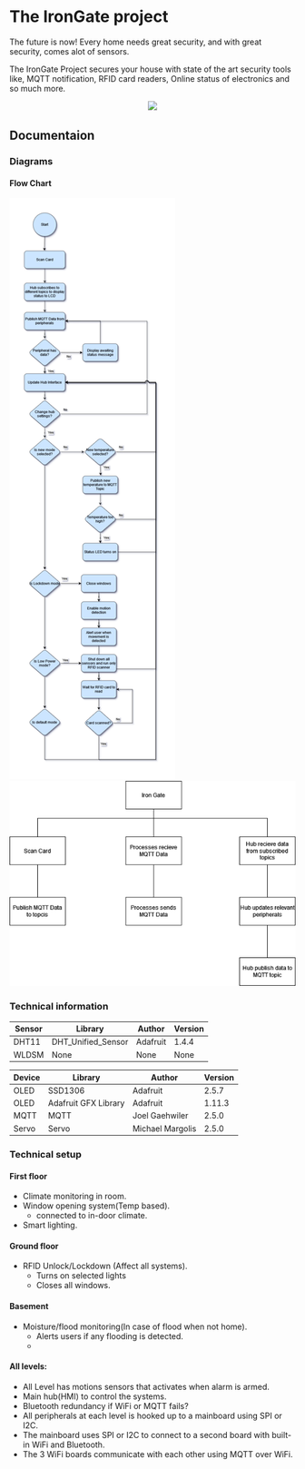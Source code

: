 # The IronGate project

The future is now! Every home needs great security, and with great security, comes alot of sensors.

The IronGate Project secures your house with state of the art security tools like, MQTT notification, RFID card readers, Online status of electronics and so much more.

 <center><img style="width: 60%;" src="https://blog.gemalto.com/wp-content/uploads/2018/10/IoT-Home-Security.jpg"/></center>

## Documentaion

### Diagrams
#### Flow Chart
 <img src="https://github.com/C4sper2012/IronGate/blob/master/Documentation/Flowchart.png"/>
 <img src="https://github.com/C4sper2012/IronGate/blob/master/Documentation/HIPO.drawio.png"/>


### Technical information
 
| Sensor | Library | Author  | Version |
|--------|---------|---------|---------|
| DHT11  | DHT_Unified_Sensor| Adafruit | 1.4.4 |
| WLDSM  | None    | None    |  None   |

| Device | Library | Author  | Version |
|--------|---------|---------|---------|
| OLED   |   SSD1306 | Adafruit | 2.5.7 |
| OLED   | Adafruit GFX Library| Adafruit | 1.11.3 |
| MQTT   | MQTT | Joel Gaehwiler | 2.5.0 |
| Servo  | Servo| Michael Margolis | 2.5.0 |

### Technical setup

#### First floor
- Climate monitoring in room.
- Window opening system(Temp based).
    - connected to in-door climate.
- Smart lighting.

#### Ground floor
- RFID Unlock/Lockdown (Affect all systems).
    - Turns on selected lights
    - Closes all windows.

#### Basement

- Moisture/flood monitoring(In case of flood when not home).
    - Alerts users if any flooding is detected.
    - 


#### All levels:
- All Level has motions sensors that activates when alarm is armed.
- Main hub(HMI) to control the systems.
- Bluetooth redundancy if WiFi or MQTT fails?
- All peripherals at each level is hooked up to a mainboard using SPI or I2C.
- The mainboard uses SPI or I2C to connect to a second board with built-in WiFi and Bluetooth.
- The 3 WiFi boards communicate with each other using MQTT over WiFi. 

